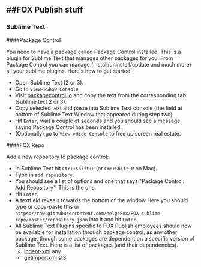 ##FOX Publish stuff
-----------------------------------------

### Sublime Text

####Package Control

You need to have a package called Package Control installed. This is a plugin for Sublime Text that manages other packages for you. From Package Control you can manage (install/uninstall/update and much more) all your sublime plugins. Here's how to get started:
* Open Sublime Text (2 or 3).
* Go to `View->Show Console`
* Visit [packagecontrol.io](https://packagecontrol.io/installation) and copy the text from the corresponding tab (sublime text 2 or 3).
* Copy selected text and paste into Sublime Text console (the field at bottom of Sublime Text Window that appeared during step two).
* Hit `Enter`, wait a couple of seconds and you should see a message saying Package Control has been installed.
* (Optionally) go to `View->Hide Console` to free up screen real estate.

[packagecontrol.io]: http://packagecontrol.io/installation/

####FOX Repo

Add a new repository to package control:
* In Sublime Text hit `Ctrl+Shift+P` (or `Cmd+Shift+P` on Mac).
* Type in `add repository`.
* You should see a list of options and one that says "Package Control: Add Repository". This is the one.
* Hit `Enter`.
* A textfield reveals towards the bottom of the window Here you should type or copy-paste this url `https://raw.githubusercontent.com/helgeFox/FOX-sublime-repo/master/repository.json` into it and hit `Enter`.
* All Sublime Text Plugins specific to FOX Publish employees should now be available for installation through package control, as any other package, though some packages are dependent on a specific version of Sublime Text. Here is a list of packages (and their dependencies).
	* [indent-xml](IndentXml) any
	* [getimportxml](GetImportXml) st3

[indent-xml]: https://github.com/helgeFox/fox-indent-xml
[getimportxml]: https://github.com/helgeFox/fox-getimportxml
